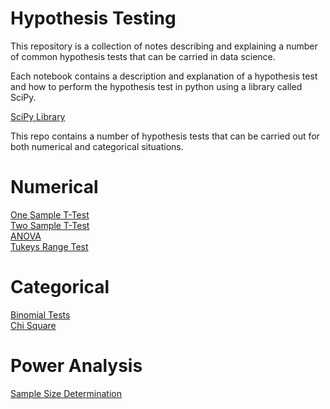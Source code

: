 # Hypothesis Testing

This repository is a collection of notes describing and explaining a number of common hypothesis tests that can be carried in data science.

Each notebook contains a description and explanation of a hypothesis test and how to perform the hypothesis test in python using a library called SciPy.

[SciPy Library](https://www.scipy.org/)

This repo contains a number of hypothesis tests that can be carried out for both numerical and categorical situations.

# Numerical
[One Sample T-Test](https://github.com/rosslogan702/hypothesis_testing_notes/blob/master/one_sample_t_tests.ipynb)  
[Two Sample T-Test](https://github.com/rosslogan702/hypothesis_testing_notes/blob/master/two_sample_t_test.ipynb)  
[ANOVA](https://github.com/rosslogan702/hypothesis_testing_notes/blob/master/anova.ipynb)  
[Tukeys Range Test](https://github.com/rosslogan702/hypothesis_testing_notes/blob/master/tukeys_range_test.ipynb)

# Categorical
[Binomial Tests](https://github.com/rosslogan702/hypothesis_testing_notes/blob/master/binomial_test.ipynb)  
[Chi Square](https://github.com/rosslogan702/hypothesis_testing_notes/blob/master/chi_square_test.ipynb)

# Power Analysis
[Sample Size Determination](https://github.com/rosslogan702/hypothesis_testing_notes/blob/master/sample_size_determination.ipynb)
